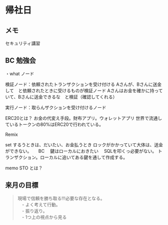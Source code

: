 # 帰社日

## メモ
セキュリティ講習　


## BC 勉強会
・what  ノード

検証ノード：依頼されたトランザクションを受け付ける
Aさんが、Bさんに送金して　と依頼されたときに受けるものが検証ノード
Aさんはお金を確かに持っていて、Bさんに送金できるな　と検証（確認してくれる）

実行ノード：取らんザクションを受け付けるノード

 
 ERC20とは？
 お金の代変え手段。財布アプリ。ウォレットアプリ
 世界で流通しているトークンの80%はERC20で行われている。

Remix
  
  set するうときは、だいたい、お金払うとき
  ロックがかかっていて大体は、送金ができない。
  　
  BC
  　鍵はローカルにおきたい
  　SQLを叩くっ必要がない。
   トランザクション。ローカルに追いてある鍵を通して作成する。

memo
     STO とは？

## 来月の目標
> 現場で信頼を勝ち取る!!!必要な存在となる。  
　- よく考えて行動。  
　- 振り返り。  
　- 1つ上の視点から見る  

